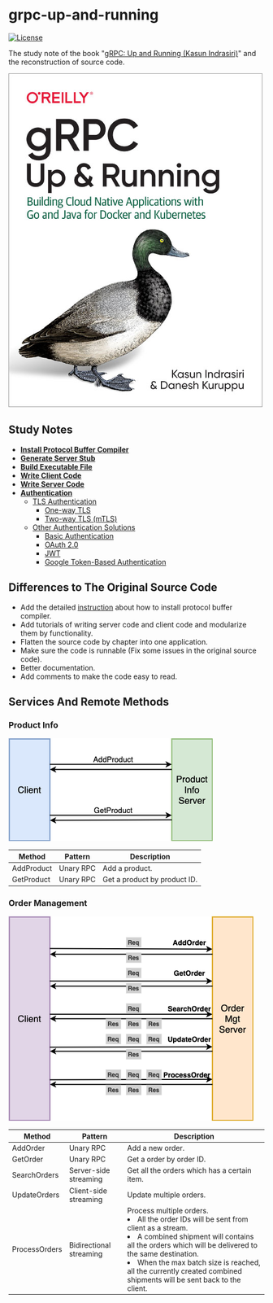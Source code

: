 # grpc-up-and-running

[![License](https://img.shields.io/badge/License-Apache%202.0-green.svg)](https://opensource.org/licenses/Apache-2.0) 

The study note of the book "[gRPC: Up and Running (Kasun Indrasiri)](http://shop.oreilly.com/product/0636920282754.do)" and the reconstruction of source code.

![](imgs/book-cover.jpg)

## Study Notes
- [**Install Protocol Buffer Compiler**](docs/install_protocol_buffer_compiler.md)
- [**Generate Server Stub**](docs/generate_stub_go.md)
- [**Build Executable File**](docs/build_executable.md)
- [**Write Client Code**](docs/write_client.md)
- [**Write Server Code**](docs/write_server.md)
- [**Authentication**](docs/authentication.md)
   - [TLS Authentication](docs/authentication.md#tls-authentication)
      - [One-way TLS](docs/authentication.md#one-way-tls)
      - [Two-way TLS (mTLS)](#two-way-tls-mtls)
   - [Other Authentication Solutions](docs/authentication.md#other-authentication-solutions)
      - [Basic Authentication](docs/authentication.md#basic-authentication)
      - [OAuth 2.0](docs/authentication.md#oauth-20)
      - [JWT](docs/authentication.md#jwt)
      - [Google Token-Based Authentication](docs/authentication.md#google-token-based-authentication)

## Differences to The Original Source Code
- Add the detailed [instruction](docs/install_protocol_buffer_compiler.md) about how to install protocol buffer compiler.
- Add tutorials of writing server code and client code and modularize them by functionality.
- Flatten the source code by chapter into one application.
- Make sure the code is runnable (Fix some issues in the original source code).
- Better documentation.
- Add comments to make the code easy to read.

## Services And Remote Methods
### Product Info

![](docs/diagram/productinfo.png)

| Method | Pattern | Description | 
|---|---|---|
| AddProduct | Unary RPC | Add a product. |
| GetProduct | Unary RPC | Get a product by product ID. |

### Order Management

![](docs/diagram/ordermgt.png)

| Method | Pattern | Description | 
|---|---|---|
| AddOrder | Unary RPC | Add a new order. |
| GetOrder | Unary RPC | Get a order by order ID. |
| SearchOrders | Server-side streaming | Get all the orders which has a certain item. |
| UpdateOrders | Client-side streaming | Update multiple orders. |
| ProcessOrders | Bidirectional streaming | Process multiple orders. <li>All the order IDs will be sent from client as a stream.<li>A combined shipment will contains all the orders which will be delivered to the same destination.<li>When the max batch size is reached, all the currently created combined shipments will be sent back to the client. |
